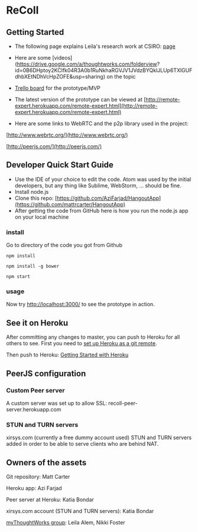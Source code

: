 # ReColl

## Getting Started
- The following page explains Leila's research work at CSIRO: [page](http://www.csiro.au/en/Research/DPF/Areas/Autonomous-systems/Guardian/ReMoTe)

- Here are some [videos](https://drive.google.com/a/thoughtworks.com/folderview? id=0B6DHptoy2KCIfk04R3A0b1RuNkhaRGVJV1JVdzBYQklJLUp6TXlGUFdhbXEtNDhVcHpZOFE&usp=sharing) on the topic

- [Trello board](https://trello.com/b/4rG5eFH8/remote-expert) for the prototype/MVP

- The latest version of the prototype can be viewed at [http://remote-expert.herokuapp.com/remote-expert.html](http://remote-expert.herokuapp.com/remote-expert.html)

- Here are some links to WebRTC and the p2p library used in the project:

[http://www.webrtc.org/](http://www.webrtc.org/)


[http://peerjs.com/](http://peerjs.com/)

## Developer Quick Start Guide


- Use the IDE of your choice to edit the code. Atom was used by the initial developers, but any thing like Sublime, WebStorm, ... should be fine.
- Install node.js
- Clone this repo: [https://github.com/AziFarjad/HangoutApp](https://github.com/mattrcarter/HangoutApp)
- After getting the code from GitHub here is how you run the node.js app on your local machine

### install
Go to directory of the code you got from Github

```
npm install
```
```
npm install -g bower
```
```
npm start
```
### usage
Now try [http://localhost:3000/](http://localhost:3000/) to see the prototype in action.

## See it on Heroku
After committing any changes to master, you can push to Heroku for all others to see. First you need to [set up Heroku as a git remote](https://devcenter.heroku.com/articles/git#creating-a-heroku-remote).

Then push to Heroku:
[Getting Started with Heroku](https://dashboard.heroku.com/apps/remote-expert/deploy/heroku-git)

## PeerJS configuration

### Custom Peer server

A custom server was set up to allow SSL: recoll-peer-server.herokuapp.com

### STUN and TURN servers
xirsys.com (currently a free dummy account used)
STUN and TURN servers added in order to be able to serve clients who are behind NAT.

## Owners of the assets
Git repository: Matt Carter

Heroku app: Azi Farjad

Peer server at Heroku: Katia Bondar

xirsys.com account (STUN and TURN servers): Katia Bondar

[myThoughtWorks group](https://thoughtworks.jiveon.com/groups/recoll-remote-collaboration-solutions): Leila Alem, Nikki Foster

